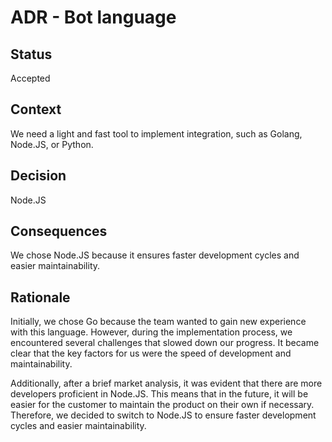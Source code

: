 # ADR - Bot language

## Status

Accepted

## Context

We need a light and fast tool to implement integration, such as Golang, Node.JS, or Python.

## Decision

Node.JS

## Consequences

We chose Node.JS because it ensures faster development cycles and easier maintainability.

## Rationale

Initially, we chose Go because the team wanted to gain new experience with this language. However, during the implementation process, we encountered several challenges that slowed down our progress. It became clear that the key factors for us were the speed of development and maintainability.

Additionally, after a brief market analysis, it was evident that there are more developers proficient in Node.JS. This means that in the future, it will be easier for the customer to maintain the product on their own if necessary. Therefore, we decided to switch to Node.JS to ensure faster development cycles and easier maintainability.
